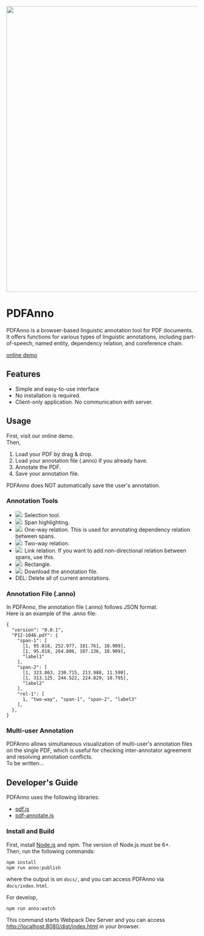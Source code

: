 <p align="center"><img src="https://github.com/paperai/pdfanno/blob/master/pdfanno.png" width="750"></p>

# PDFAnno
PDFAnno is a browser-based linguistic annotation tool for PDF documents.  
It offers functions for various types of linguistic annotations, including part-of-speech, named entity, dependency relation, and coreference chain.

[online demo](https://paperai.github.io/pdfanno/)

## Features
* Simple and easy-to-use interface
* No installation is required.
* Client-only application. No communication with server.

## Usage
First, visit our online demo.  
Then,

1. Load your PDF by drag & drop.
2. Load your annotation file (.anno) if you already have.
3. Annotate the PDF.
4. Save your annotation file.

PDFAnno does NOT automatically save the user's annotation.  

### Annotation Tools
* ![](https://github.com/paperai/pdfanno/blob/master/icons/fa-mouse-pointer.png): Selection tool.
* ![](https://github.com/paperai/pdfanno/blob/master/icons/fa-pencil.png): Span highlighting.
* ![](https://github.com/paperai/pdfanno/blob/master/icons/fa-long-arrow-right.png): One-way relation. This is used for annotating dependency relation between spans.
* ![](https://github.com/paperai/pdfanno/blob/master/icons/fa-arrows-h.png): Two-way relation.
* ![](https://github.com/paperai/pdfanno/blob/master/icons/fa-minus.png): Link relation. If you want to add non-directional relation between spans, use this.
* ![](https://github.com/paperai/pdfanno/blob/master/icons/fa-square-o.png): Rectangle.
* ![](https://github.com/paperai/pdfanno/blob/master/icons/fa-download.png): Download the annotation file.
* DEL: Delete all of current annotations.

### Annotation File (.anno)
In PDFAnno, the annotation file (.anno) follows JSON format.  
Here is an example of the .anno file:
```
{
  "version": "0.0.1",
  "P12-1046.pdf": {
    "span-1": [
      [1, 95.818, 252.977, 181.761, 10.909],
      [1, 95.818, 264.806, 107.136, 10.909],
      "label1"
    ],
    "span-2": [
      [1, 323.863, 230.715, 213.988, 11.590],
      [1, 313.125, 244.522, 224.829, 10.795],
      "label2"
    ],
    "rel-1": [
      1, "two-way", "span-1", "span-2", "label3"
    ],
  },
}
```

### Multi-user Annotation
PDFAnno allows simultaneous visualization of multi-user's annotation files on the single PDF, which is useful for checking inter-annotator agreement and resolving annotation conflicts.  
To be written...

## Developer's Guide
PDFAnno uses the following libraries:
* [pdf.js](https://github.com/mozilla/pdf.js)
* [pdf-annotate.js](https://github.com/instructure/pdf-annotate.js/)

### Install and Build
First, install [Node.js](https://nodejs.org/) and npm. The version of Node.js must be 6+.  
Then, run the following commands:
```
npm install
npm run anno:publish
```
where the output is on `docs/`, and you can access PDFAnno via `docs/index.html`.  

For develop,
```
npm run anno:watch
```
This command starts Webpack Dev Server and you can access  [http://localhost:8080/dist/index.html](http://localhost:8080/dist/index.html) in your browser.
